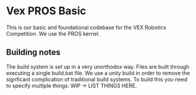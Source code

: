# Vex PROS Basic
This is our basic and foundational codebase for the VEX Robotics Competition. We use the PROS kernel.

## Building notes
The build system is set up in a very unorthodox way. Files are built through executing a single build.bat file. 
We use a unity build in order to remove the signficant complication of traditional build systems. 
To build this you need to specify multiple things:
  WIP -> LIST THINGS HERE.

